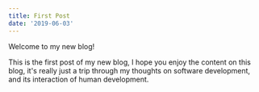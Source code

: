 ```yaml
---
title: First Post
date: '2019-06-03'
---
```


Welcome to my new blog!

<!-- end -->

This is the first post of my new blog, I hope you enjoy the content on this blog, it's really just a trip through my thoughts on software development, and its interaction of human development.